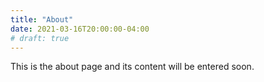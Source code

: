 ```yaml
---
title: "About"
date: 2021-03-16T20:00:00-04:00
# draft: true
---
```


This is the about page and its content will be entered soon.
